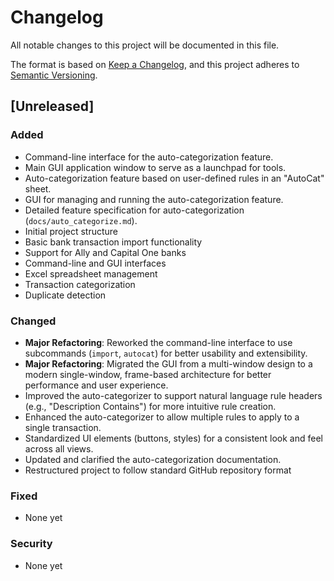 # Changelog

All notable changes to this project will be documented in this file.

The format is based on [Keep a Changelog](https://keepachangelog.com/en/1.0.0/),
and this project adheres to [Semantic Versioning](https://semver.org/spec/v2.0.0.html).

## [Unreleased]

### Added
- Command-line interface for the auto-categorization feature.
- Main GUI application window to serve as a launchpad for tools.
- Auto-categorization feature based on user-defined rules in an "AutoCat" sheet.
- GUI for managing and running the auto-categorization feature.
- Detailed feature specification for auto-categorization (`docs/auto_categorize.md`).
- Initial project structure
- Basic bank transaction import functionality
- Support for Ally and Capital One banks
- Command-line and GUI interfaces
- Excel spreadsheet management
- Transaction categorization
- Duplicate detection

### Changed
- **Major Refactoring**: Reworked the command-line interface to use subcommands (`import`, `autocat`) for better usability and extensibility.
- **Major Refactoring**: Migrated the GUI from a multi-window design to a modern single-window, frame-based architecture for better performance and user experience.
- Improved the auto-categorizer to support natural language rule headers (e.g., "Description Contains") for more intuitive rule creation.
- Enhanced the auto-categorizer to allow multiple rules to apply to a single transaction.
- Standardized UI elements (buttons, styles) for a consistent look and feel across all views.
- Updated and clarified the auto-categorization documentation.
- Restructured project to follow standard GitHub repository format

### Fixed
- None yet

### Security
- None yet 
